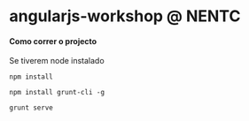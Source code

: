 # angularjs-workshop @ NENTC

#### Como correr o projecto
Se tiverem node instalado

`npm install`

`npm install grunt-cli -g`

`grunt serve`